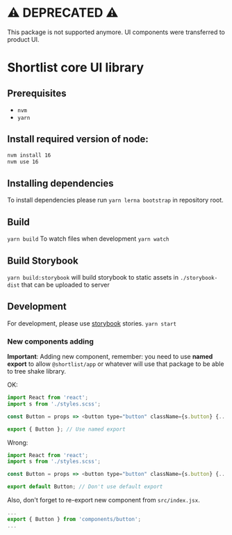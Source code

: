# ⚠️ DEPRECATED ⚠️

This package is not supported anymore. UI components were transferred to product UI.

# Shortlist core UI library



## Prerequisites

- `nvm`
- `yarn`

## Install required version of node:

```bash
nvm install 16
nvm use 16
```

## Installing dependencies

To install dependencies please run `yarn lerna bootstrap` in repository root.

## Build

`yarn build`
To watch files when development
`yarn watch`

## Build Storybook

`yarn build:storybook` will build storybook to static assets in `./storybook-dist` that can be uploaded to server

## Development

For development, please use [storybook](https://github.com/storybooks/storybook) stories.
`yarn start`

### New components adding

**Important**: Adding new component, remember: you need to use **named export** to allow `@shortlist/app` or whatever will use that package to be able to tree shake library.

OK:

```javascript
import React from 'react';
import s from './styles.scss';

const Button = props => <button type="button" className={s.button} {...props} />;

export { Button }; // Use named export
```

Wrong:

```javascript
import React from 'react';
import s from './styles.scss';

const Button = props => <button type="button" className={s.button} {...props} />;

export default Button; // Don't use default export
```

Also, don't forget to re-export new component from `src/index.jsx`.

```javascript
...
export { Button } from 'components/button';
...
```
